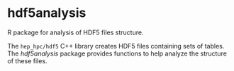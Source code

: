 # hdf5analysis
R package for analysis of HDF5 files structure.

The `hep_hpc/hdf5` C++ library creates HDF5 files containing sets of tables. The _hdf5analysis_ package provides functions to help analyze the structure of these files.
